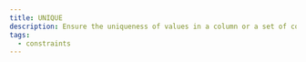 ```yaml
---
title: UNIQUE
description: Ensure the uniqueness of values in a column or a set of columns.
tags:
  - constraints
---
```



